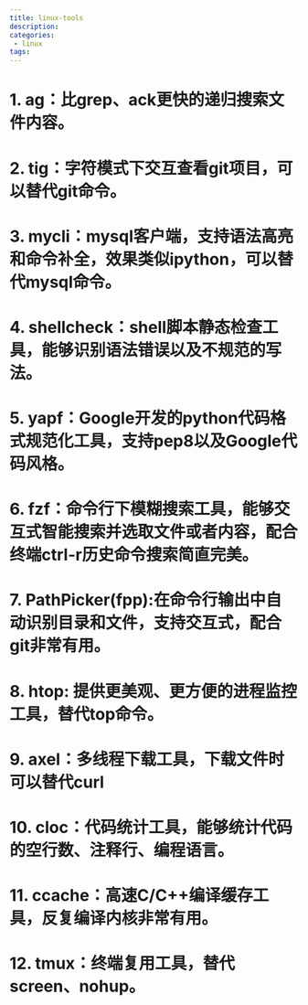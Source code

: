 ```yaml
---
title: linux-tools
description:
categories:
 - linux
tags:
---
```

# 1. ag：比grep、ack更快的递归搜索文件内容。

# 2. tig：字符模式下交互查看git项目，可以替代git命令。

# 3. mycli：mysql客户端，支持语法高亮和命令补全，效果类似ipython，可以替代mysql命令。

# 4. shellcheck：shell脚本静态检查工具，能够识别语法错误以及不规范的写法。

# 5. yapf：Google开发的python代码格式规范化工具，支持pep8以及Google代码风格。

# 6. fzf：命令行下模糊搜索工具，能够交互式智能搜索并选取文件或者内容，配合终端ctrl-r历史命令搜索简直完美。

# 7. PathPicker(fpp):在命令行输出中自动识别目录和文件，支持交互式，配合git非常有用。

# 8. htop: 提供更美观、更方便的进程监控工具，替代top命令。

# 9. axel：多线程下载工具，下载文件时可以替代curl

# 10. cloc：代码统计工具，能够统计代码的空行数、注释行、编程语言。

# 11. ccache：高速C/C++编译缓存工具，反复编译内核非常有用。

# 12. tmux：终端复用工具，替代screen、nohup。